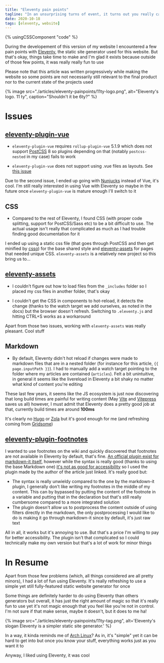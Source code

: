 ```yaml
---
title: "Eleventy pain points"
tagline: "In an unsurprising turns of event, it turns out you really can't write any kind of software without at least a few things going wrong"
date: 2020-10-18
tags: [eleventy, website]
---
```


{% usingCSSComponent "code" %}

During the developement of this version of my website I encountered a few pain points with [Eleventy](https://www.11ty.dev/), the static site generator used for this website. But that's okay, things take time to make and I'm glad it exists because outside of those few points, it was really really fun to use

<!-- excerpt -->

Please note that this article was written progressively while making the website so some points are not necessarily still relevant to the final product nor to the current state of the projects used

{% image src="./articles/eleventy-painpoints/11ty-logo.png", alt="Eleventy's logo. 11 ty", caption="Shouldn't it be 6ty?" %}

# Issues
## [eleventy-plugin-vue](https://github.com/11ty/eleventy-plugin-vue)
- `eleventy-plugin-vue` requires `rollup-plugin-vue` 5.1.9 which does not support [PostCSS](https://postcss.org/) 8 so plugins depending on that (notably `postcss-nested` in my case) fails to work

- `eleventy-plugin-vue` does not support using .vue files as layouts. See [this issue](https://github.com/11ty/eleventy-plugin-vue/issues/5)

Due to the second issue, I ended up going with [Nunjucks](https://www.11ty.dev/docs/languages/nunjucks/) instead of Vue, it's cool. I'm still really interested in using Vue with Eleventy so maybe in the future once `eleventy-plugin-vue` is mature enough I'll switch to it

## CSS
- Compared to the rest of Eleventy, I found CSS (with proper code splitting, support for PostCSS/Sass etc) to be a bit difficult to use. The actual usage isn't really that complicated as much as I had trouble finding good documentation for it

I ended up using a static css file (that goes through PostCSS and then get minified by [csso](https://github.com/css/csso)) for the base shared style and [eleventy-assets](https://github.com/11ty/eleventy-assets) for pages that needed unique CSS. `eleventy-assets` is a relatively new project so this bring us to...

## [eleventy-assets](https://github.com/11ty/eleventy-assets)

- I couldn't figure out how to load files from the `_includes` folder so I placed my css files in another folder, that's okay

- I couldn't get the CSS in components to hot-reload, it detects the change (thanks to the watch target we add ourselves, as noted in the docs) but the browser doesn't refresh. Switching to `.eleventy.js` and hitting CTRL+S works as a workaround

Apart from those two issues, working with `eleventy-assets` was really pleasant. Cool stuff

## Markdown

- By default, Eleventy didn't hot reload if changes were made to markdown files that are in a nested folder (for instance for this article, `{{ page.inputPath }}`). I had to manually add a watch target pointing to the folder where my articles are contained (`articles`). Felt a bit unintuitive, in general it seems like the livereload in Eleventy a bit shaky no matter what kind of content you're editing

These last few years, it seems like the JS ecosystem is just now discovering that long build times are painful for writing content (May [Vite](https://github.com/vuejs/vite) and [Vitepress](https://github.com/vuejs/vitepress) saves us all) however, I must admit that Eleventy does a pretty good job at that, currently build times are around **100ms**

It's clearly no [Hugo](https://gohugo.io/) or [Zola](https://www.getzola.org/) but it's good enough for me (and refreshing coming from [Gridsome](https://gridsome.org/))

## [eleventy-plugin-footnotes](https://github.com/HugoGiraudel/eleventy-plugin-footnotes)

I wanted to use footnotes on the wiki and quickly discovered that footnotes are not available in Eleventy by default, that's fine. [An official plugin exist for markdown-it itself](https://github.com/markdown-it/markdown-it-footnote), however while the syntax is really good (thanks to using the base Markdown one) [it's not as good for accessibility](https://hugogiraudel.com/2020/12/02/footnotes-in-11ty/) so I used the plugin made by the author of the article just linked. It's really good but:

- The syntax is really unwieldy compared to the one by the markdown-it plugin, I generally don't like writing my footnotes in the middle of my content. This can by bypassed by putting the content of the footnote in a variable and putting that in the declaration but that's still really cumbersome compared to a more integrated solution
- The plugin doesn't allow us to postprocess the content outside of using filters directly in the markdown, the only postprocessing I would like to do is making it go through markdown-it since by default, it's just raw text

All in all, it works but it's annoying to use. But that's a price I'm willing to pay for better accessibility. The plugin isn't that complicated so I could technically make my own version but that's a lot of work for minor things

# In Resume

Apart from those few problems (which, all things considered are all pretty minors), I had a lot of fun using Eleventy. It's really refreshing to use a simple yet still fully-featured static website generator for once

Some things are definitely harder to do using Eleventy than others generators but overall, it has just the right amount of magic so that it's really fun to use yet it's not magic enough that you feel like you're not in control. I'm not sure if that make sense, maybe it doesn't, but it does to me ha!

{% image src="./articles/eleventy-painpoints/11ty-tag.png", alt='Eleventy\'s slogan Eleventy is a simpler static site generator.' %}

In a way, it kinda reminds me of [Arch Linux](https://archlinux.org/)? As in, it's "simple" yet it can be hard to get into but once you know your stuff, everything works just as you want it to

Anyway, I liked using Eleventy, it was cool
